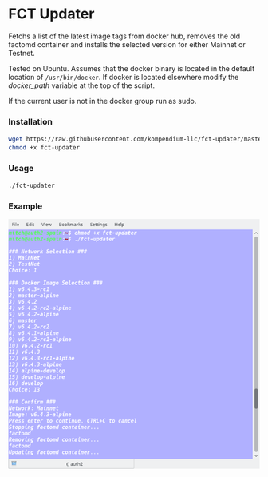 # FCT Updater

Fetchs a list of the latest image tags from docker hub, removes the old factomd container and installs the selected version for either Mainnet or Testnet.

Tested on Ubuntu. Assumes that the docker binary is located in the default location of `/usr/bin/docker`. If docker is located elsewhere modify the *docker_path* variable at the top of the script.


If the current user is not in the docker group run as sudo.

### Installation

```bash
wget https://raw.githubusercontent.com/kompendium-llc/fct-updater/master/fct-updater.py -O fct-updater
chmod +x fct-updater
```

### Usage

```bash
./fct-updater
```

### Example

![example_image](example.png)
